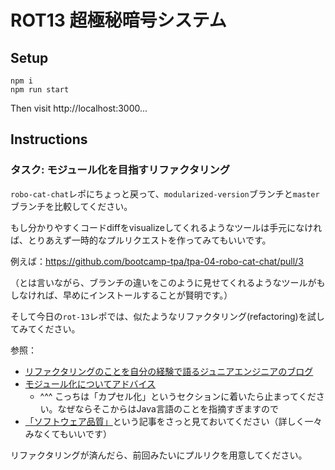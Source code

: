 # ROT13 超極秘暗号システム

## Setup

```
npm i
npm run start
```

Then visit http://localhost:3000...

## Instructions

### タスク: モジュール化を目指すリファクタリング

`robo-cat-chat`レポにちょっと戻って、`modularized-version`ブランチと`master`ブランチを比較してください。

もし分かりやすくコードdiffをvisualizeしてくれるようなツールは手元になければ、とりあえず一時的なプルリクエストを作ってみてもいいです。

例えば：https://github.com/bootcamp-tpa/tpa-04-robo-cat-chat/pull/3

（とは言いながら、ブランチの違いをこのように見せてくれるようなツールがもしなければ、早めにインストールすることが賢明です。）

そして今日の`rot-13`レポでは、似たようなリファクタリング(refactoring)を試してみてください。

参照：
* [リファクタリングのことを自分の経験で語るジュニアエンジニアのブログ](https://qiita.com/kyntk/items/d60fdbc51df4f1d4c3c7)
* [モジュール化についてアドバイス](http://masuda220.jugem.jp/?eid=451)
    * ^^^ こっちは「カプセル化」というセクションに着いたら止まってください。なぜならそこからはJava言語のことを指摘すぎますので
* [「ソフトウェア品質」](https://ja.wikipedia.org/wiki/%E3%82%BD%E3%83%95%E3%83%88%E3%82%A6%E3%82%A7%E3%82%A2%E5%93%81%E8%B3%AA)という記事をさっと見ておいてください（詳しく一々みなくてもいいです）

リファクタリングが済んだら、前回みたいにプルリクを用意してください。






